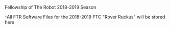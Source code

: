 Fellowship of The Robot 2018-2019 Season

-All FTR Software Files for the 2018-2019 FTC "Rover Ruckus" will be stored here
